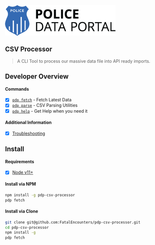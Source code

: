 ![Logo](docs/img/logo.png "Logo")

CSV Processor
---

> A CLI Tool to process our massive data file into API ready imports.

Developer Overview
---
#### Commands

- [X] [`pdp fetch`](docs/cmd-fetch.md) - Fetch Latest Data
- [X] [`pdp parse`](docs/cmd-parse.md) - CSV Parsing Utilities
- [X] [`pdp help`](docs/cmd-help.md) - Get Help when you need it

#### Additional Information

- [X] [Troubleshooting](docs/troubleshooting.md)

Install
---

#### Requirements

- [X] [Node v11+](https://nodejs.org/en/download/)

#### Install via NPM

```bash
npm install -g pdp-csv-processor
pdp fetch
```

#### Install via Clone

```bash
git clone git@github.com:FatalEncounters/pdp-csv-processor.git
cd pdp-csv-processor
npm install -g
pdp fetch
```
